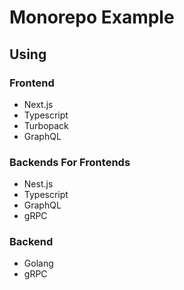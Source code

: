 # Monorepo Example

## Using

### Frontend

- Next.js
- Typescript
- Turbopack
- GraphQL

### Backends For Frontends

- Nest.js
- Typescript
- GraphQL
- gRPC

### Backend

- Golang
- gRPC
